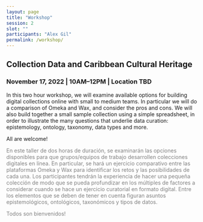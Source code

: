 ```yaml
---
layout: page
title: "Workshop"
session: 2
slot: ""
participants: "Alex Gil"
permalink: /workshop/
---
```


  <h2 class="notice">
    Collection Data and Caribbean Cultural Heritage
    
  </h2>
  <h3>November 17, 2022 | 10AM–12PM | Location TBD</h3>

  <p>In this two hour workshop, we will examine available options for building digital collections online with small to medium teams. In particular we will do a comparison of Omeka and Wax, and consider the pros and cons. We will also build together a small sample collection using a simple spreadsheet, in order to illustrate the many questions that underlie data curation: epistemology, ontology, taxonomy, data types and more.</p>

  <p>All are welcome!</p>

  <p style="color: gray">En este taller de dos horas de duración, se examinarán las opciones disponibles para que grupos/equipos de trabajo desarrollen colecciones digitales en línea. En particular, se hará un ejercicio comparativo entre las plataformas Omeka y Wax para identificar los retos y las posibilidades de cada una. Los participantes tendrán la experiencia de hacer una pequeña colección de modo que se pueda profundizar en los múltiples de factores a considerar cuando se hace un ejercicio curatorial en formato digital. Entre los elementos que se deben de tener en cuenta figuran asuntos epistemológicos, ontológicos, taxonómicos y tipos de datos.</p>

  <p  style="color: gray">Todos son bienvenidos!</p>

<br>

